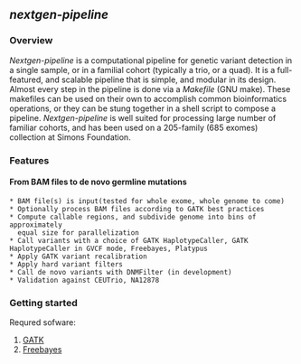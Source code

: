 ## *nextgen-pipeline*

### Overview

*Nextgen-pipeline* is a computational pipeline for genetic variant detection in
a single sample, or in a familial cohort (typically a trio, or a quad). It is a
full-featured, and scalable pipeline that is simple, and modular in its design.
Almost every step in the pipeline is done via a *Makefile* (GNU make). These
makefiles can be used on their own to accomplish common bioinformatics operations, or
they can be stung together in a shell script to compose a pipeline. *Nextgen-pipeline*
is well suited for processing large number of familiar cohorts, and has been used on
a 205-family (685 exomes) collection at Simons Foundation.

### Features
#### From BAM files to de novo germline mutations
    * BAM file(s) is input(tested for whole exome, whole genome to come)
    * Optionally process BAM files according to GATK best practices
    * Compute callable regions, and subdivide genome into bins of approximately
      equal size for parallelization
    * Call variants with a choice of GATK HaplotypeCaller, GATK HaplotypeCaller in GVCF mode, Freebayes, Platypus 
    * Apply GATK variant recalibration
    * Apply hard variant filters
    * Call de novo variants with DNMFilter (in development)
    * Validation against CEUTrio, NA12878

### Getting started

Requred sofware:
1. [GATK](https://www.broadinstitute.org/gatk/)
2. [Freebayes](https://github.com/ekg/freebayes)

